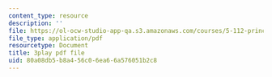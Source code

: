 ```yaml
---
content_type: resource
description: ''
file: https://ol-ocw-studio-app-qa.s3.amazonaws.com/courses/5-112-principles-of-chemical-science-fall-2005/80a08db5b8a456c06ea66a576051b2c8_UesUBkX9HIQ.pdf
file_type: application/pdf
resourcetype: Document
title: 3play pdf file
uid: 80a08db5-b8a4-56c0-6ea6-6a576051b2c8
---
```

